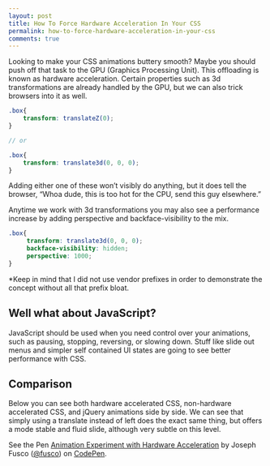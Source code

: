 ```yaml
---
layout: post
title: How To Force Hardware Acceleration In Your CSS
permalink: how-to-force-hardware-acceleration-in-your-css
comments: true
---
```


Looking to make your CSS animations buttery smooth?  Maybe you should push off that task to the GPU (Graphics Processing Unit).  This offloading is known as hardware acceleration.  Certain properties such as 3d transformations are already handled by the GPU, but we can also trick browsers into it as well.

```scss
.box{
    transform: translateZ(0);
}

// or

.box{
    transform: translate3d(0, 0, 0);
}
```

Adding either one of these won’t visibly do anything, but it does tell the browser, “Whoa dude, this is too hot for the CPU, send this guy elsewhere.”

Anytime we work with 3d transformations you may also see a performance increase by adding perspective and backface-visibility to the mix.

```scss
.box{
     transform: translate3d(0, 0, 0);
     backface-visibility: hidden;
     perspective: 1000;
}
```

*Keep in mind that I did not use vendor prefixes in order to demonstrate the concept without all that prefix bloat.

## Well what about JavaScript?

JavaScript should be used when you need control over your animations, such as pausing, stopping, reversing, or slowing down. Stuff like slide out menus and simpler self contained UI states are going to see better performance with CSS.

## Comparison

Below you can see both hardware accelerated CSS, non-hardware accelerated CSS, and jQuery animations side by side. We can see that simply using a translate instead of left does the exact same thing, but offers a mode stable and fluid slide, although very subtle on this level.

<p data-height="268" data-theme-id="7049" data-slug-hash="OPRpPM" data-default-tab="result" data-user="fusco" class='codepen'>See the Pen <a href='http://codepen.io/fusco/pen/OPRpPM/'>Animation Experiment with Hardware Acceleration</a> by Joseph Fusco (<a href='http://codepen.io/fusco'>@fusco</a>) on <a href='http://codepen.io'>CodePen</a>.</p>
<script async src="//assets.codepen.io/assets/embed/ei.js"></script>
